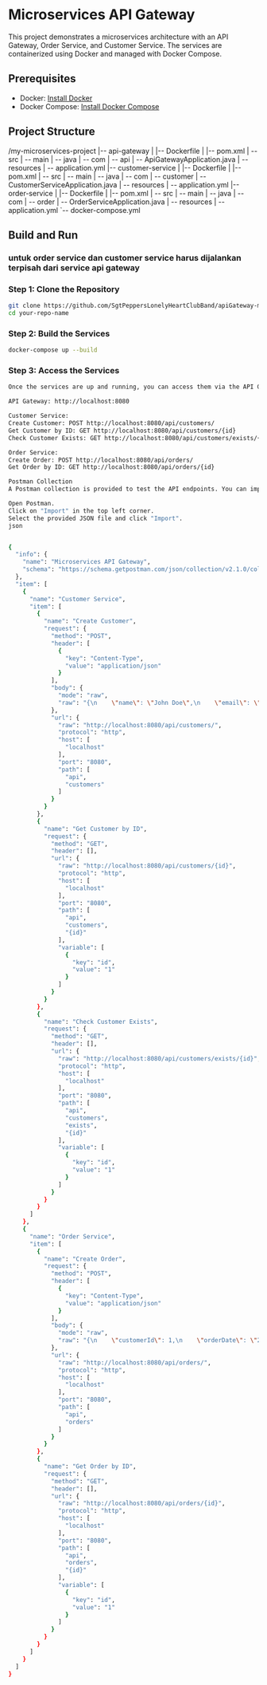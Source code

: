 # Microservices API Gateway

This project demonstrates a microservices architecture with an API Gateway, Order Service, and Customer Service. The services are containerized using Docker and managed with Docker Compose.

## Prerequisites

- Docker: [Install Docker](https://docs.docker.com/get-docker/)
- Docker Compose: [Install Docker Compose](https://docs.docker.com/compose/install/)

## Project Structure

/my-microservices-project
|-- api-gateway
| |-- Dockerfile
| |-- pom.xml
| -- src | -- main
| -- java | -- com
| -- api | -- ApiGatewayApplication.java
| -- resources | -- application.yml
|-- customer-service
| |-- Dockerfile
| |-- pom.xml
| -- src | -- main
| -- java | -- com
| -- customer | -- CustomerServiceApplication.java
| -- resources | -- application.yml
|-- order-service
| |-- Dockerfile
| |-- pom.xml
| -- src | -- main
| -- java | -- com
| -- order | -- OrderServiceApplication.java
| -- resources | -- application.yml
`-- docker-compose.yml


## Build and Run

### untuk order service dan customer service harus dijalankan terpisah dari service api gateway

### Step 1: Clone the Repository

```sh
git clone https://github.com/SgtPeppersLonelyHeartClubBand/apiGateway-microservice.git
cd your-repo-name
```

### Step 2: Build the Services
```sh
docker-compose up --build
```

### Step 3: Access the Services
```sh
Once the services are up and running, you can access them via the API Gateway:

API Gateway: http://localhost:8080

Customer Service:
Create Customer: POST http://localhost:8080/api/customers/
Get Customer by ID: GET http://localhost:8080/api/customers/{id}
Check Customer Exists: GET http://localhost:8080/api/customers/exists/{id}

Order Service:
Create Order: POST http://localhost:8080/api/orders/
Get Order by ID: GET http://localhost:8080/api/orders/{id}

Postman Collection
A Postman collection is provided to test the API endpoints. You can import the collection into Postman using the following steps:

Open Postman.
Click on "Import" in the top left corner.
Select the provided JSON file and click "Import".
json


{
  "info": {
    "name": "Microservices API Gateway",
    "schema": "https://schema.getpostman.com/json/collection/v2.1.0/collection.json"
  },
  "item": [
    {
      "name": "Customer Service",
      "item": [
        {
          "name": "Create Customer",
          "request": {
            "method": "POST",
            "header": [
              {
                "key": "Content-Type",
                "value": "application/json"
              }
            ],
            "body": {
              "mode": "raw",
              "raw": "{\n    \"name\": \"John Doe\",\n    \"email\": \"john.doe@example.com\"\n}"
            },
            "url": {
              "raw": "http://localhost:8080/api/customers/",
              "protocol": "http",
              "host": [
                "localhost"
              ],
              "port": "8080",
              "path": [
                "api",
                "customers"
              ]
            }
          }
        },
        {
          "name": "Get Customer by ID",
          "request": {
            "method": "GET",
            "header": [],
            "url": {
              "raw": "http://localhost:8080/api/customers/{id}",
              "protocol": "http",
              "host": [
                "localhost"
              ],
              "port": "8080",
              "path": [
                "api",
                "customers",
                "{id}"
              ],
              "variable": [
                {
                  "key": "id",
                  "value": "1"
                }
              ]
            }
          }
        },
        {
          "name": "Check Customer Exists",
          "request": {
            "method": "GET",
            "header": [],
            "url": {
              "raw": "http://localhost:8080/api/customers/exists/{id}",
              "protocol": "http",
              "host": [
                "localhost"
              ],
              "port": "8080",
              "path": [
                "api",
                "customers",
                "exists",
                "{id}"
              ],
              "variable": [
                {
                  "key": "id",
                  "value": "1"
                }
              ]
            }
          }
        }
      ]
    },
    {
      "name": "Order Service",
      "item": [
        {
          "name": "Create Order",
          "request": {
            "method": "POST",
            "header": [
              {
                "key": "Content-Type",
                "value": "application/json"
              }
            ],
            "body": {
              "mode": "raw",
              "raw": "{\n    \"customerId\": 1,\n    \"orderDate\": \"2024-06-21\",\n    \"status\": \"NEW\",\n    \"total\": 100.0\n}"
            },
            "url": {
              "raw": "http://localhost:8080/api/orders/",
              "protocol": "http",
              "host": [
                "localhost"
              ],
              "port": "8080",
              "path": [
                "api",
                "orders"
              ]
            }
          }
        },
        {
          "name": "Get Order by ID",
          "request": {
            "method": "GET",
            "header": [],
            "url": {
              "raw": "http://localhost:8080/api/orders/{id}",
              "protocol": "http",
              "host": [
                "localhost"
              ],
              "port": "8080",
              "path": [
                "api",
                "orders",
                "{id}"
              ],
              "variable": [
                {
                  "key": "id",
                  "value": "1"
                }
              ]
            }
          }
        }
      ]
    }
  ]
}

```
